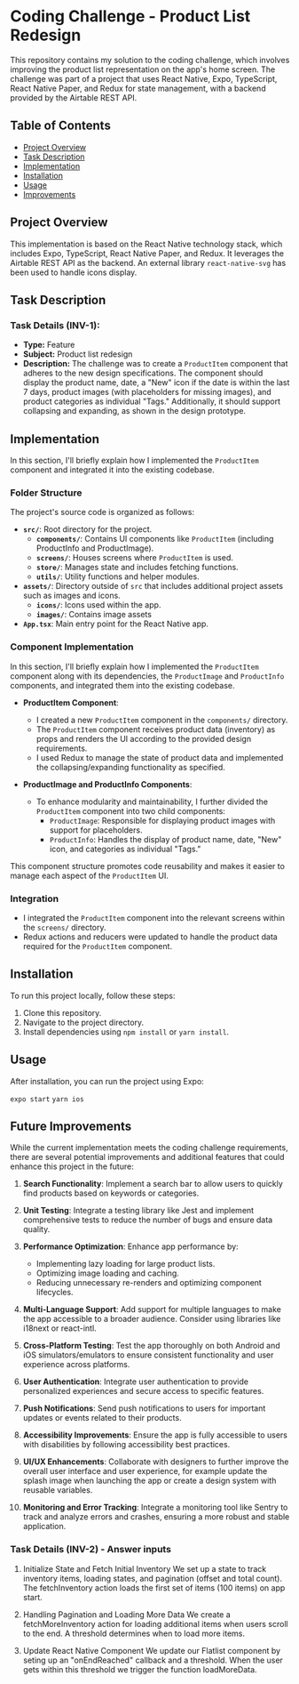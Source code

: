 # Coding Challenge - Product List Redesign

This repository contains my solution to the coding challenge, which involves improving the product list representation on the app's home screen. The challenge was part of a project that uses React Native, Expo, TypeScript, React Native Paper, and Redux for state management, with a backend provided by the Airtable REST API.

## Table of Contents

- [Project Overview](#project-overview)
- [Task Description](#task-description)
- [Implementation](#implementation)
- [Installation](#installation)
- [Usage](#usage)
- [Improvements](#improvements)

## Project Overview

This implementation is based on the React Native technology stack, which includes Expo, TypeScript, React Native Paper, and Redux. It leverages the Airtable REST API as the backend. An external library `react-native-svg` has been used to handle icons display.

## Task Description

### Task Details (INV-1):

- **Type:** Feature
- **Subject:** Product list redesign
- **Description:** The challenge was to create a `ProductItem` component that adheres to the new design specifications. The component should display the product name, date, a "New" icon if the date is within the last 7 days, product images (with placeholders for missing images), and product categories as individual "Tags." Additionally, it should support collapsing and expanding, as shown in the design prototype.

## Implementation

In this section, I'll briefly explain how I implemented the `ProductItem` component and integrated it into the existing codebase.

### Folder Structure

The project's source code is organized as follows:

- **`src/`**: Root directory for the project.
  - **`components/`**: Contains UI components like `ProductItem` (including ProductInfo and ProductImage).
  - **`screens/`**: Houses screens where `ProductItem` is used.
  - **`store/`**: Manages state and includes fetching functions.
  - **`utils/`**: Utility functions and helper modules.
- **`assets/`**: Directory outside of `src` that includes additional project assets such as images and icons.
  - **`icons/`**: Icons used within the app.
  - **`images/`**: Contains image assets
- **`App.tsx`**: Main entry point for the React Native app.

### Component Implementation

In this section, I'll briefly explain how I implemented the `ProductItem` component along with its dependencies, the `ProductImage` and `ProductInfo` components, and integrated them into the existing codebase.

- **ProductItem Component**:

  - I created a new `ProductItem` component in the `components/` directory.
  - The `ProductItem` component receives product data (inventory) as props and renders the UI according to the provided design requirements.
  - I used Redux to manage the state of product data and implemented the collapsing/expanding functionality as specified.

- **ProductImage and ProductInfo Components**:
  - To enhance modularity and maintainability, I further divided the `ProductItem` component into two child components:
    - `ProductImage`: Responsible for displaying product images with support for placeholders.
    - `ProductInfo`: Handles the display of product name, date, "New" icon, and categories as individual "Tags."

This component structure promotes code reusability and makes it easier to manage each aspect of the `ProductItem` UI.

### Integration

- I integrated the `ProductItem` component into the relevant screens within the `screens/` directory.
- Redux actions and reducers were updated to handle the product data required for the `ProductItem` component.

## Installation

To run this project locally, follow these steps:

1. Clone this repository.
2. Navigate to the project directory.
3. Install dependencies using `npm install` or `yarn install`.

## Usage

After installation, you can run the project using Expo:

`expo start`
`yarn ios`

## Future Improvements

While the current implementation meets the coding challenge requirements, there are several potential improvements and additional features that could enhance this project in the future:

1. **Search Functionality**: Implement a search bar to allow users to quickly find products based on keywords or categories.

2. **Unit Testing**: Integrate a testing library like Jest and implement comprehensive tests to reduce the number of bugs and ensure data quality.

3. **Performance Optimization**: Enhance app performance by:

   - Implementing lazy loading for large product lists.
   - Optimizing image loading and caching.
   - Reducing unnecessary re-renders and optimizing component lifecycles.

4. **Multi-Language Support**: Add support for multiple languages to make the app accessible to a broader audience. Consider using libraries like i18next or react-intl.

5. **Cross-Platform Testing**: Test the app thoroughly on both Android and iOS simulators/emulators to ensure consistent functionality and user experience across platforms.

6. **User Authentication**: Integrate user authentication to provide personalized experiences and secure access to specific features.

7. **Push Notifications**: Send push notifications to users for important updates or events related to their products.

8. **Accessibility Improvements**: Ensure the app is fully accessible to users with disabilities by following accessibility best practices.

9. **UI/UX Enhancements**: Collaborate with designers to further improve the overall user interface and user experience, for example update the splash image when launching the app or create a design system with reusable variables.

10. **Monitoring and Error Tracking**: Integrate a monitoring tool like Sentry to track and analyze errors and crashes, ensuring a more robust and stable application.

### Task Details (INV-2) - Answer inputs

1. Initialize State and Fetch Initial Inventory
   We set up a state to track inventory items, loading states, and pagination (offset and total count).
   The fetchInventory action loads the first set of items (100 items) on app start.

2. Handling Pagination and Loading More Data
   We create a fetchMoreInventory action for loading additional items when users scroll to the end.
   A threshold determines when to load more items.

3. Update React Native Component
   We update our Flatlist component by seting up an "onEndReached" callback and a threshold. When the user gets within this threshold we trigger the function loadMoreData.
